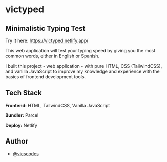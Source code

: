 # victyped

## Minimalistic Typing Test

Try It here: https://victyped.netlify.app/

This web application will  test your typing speed by giving you the most common words, either in English or Spanish.

I built this project - web application - with pure HTML, CSS (TailwindCSS), and vanilla JavaScript to improve my knowledge and experience with the basics of frontend development tools.

## Tech Stack

**Frontend:** HTML, TailwindCSS, Vanilla JavaScript

**Bundler:** Parcel

**Deploy:** Netlify

## Author

-   [@vicscodes](https://www.github.com/vicscodes)

